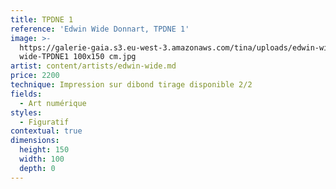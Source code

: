 ```yaml
---
title: TPDNE 1
reference: 'Edwin Wide Donnart, TPDNE 1'
image: >-
  https://galerie-gaia.s3.eu-west-3.amazonaws.com/tina/uploads/edwin-wide-donnart/galerie-gaia-edwin
  wide-TPDNE1 100x150 cm.jpg
artist: content/artists/edwin-wide.md
price: 2200
technique: Impression sur dibond tirage disponible 2/2
fields:
  - Art numérique
styles:
  - Figuratif
contextual: true
dimensions:
  height: 150
  width: 100
  depth: 0
---
```


